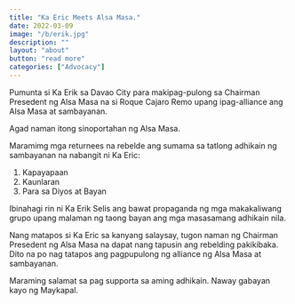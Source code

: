```yaml
---
title: "Ka Eric Meets Alsa Masa." 
date: 2022-03-09
image: "/b/erik.jpg"
description: ""
layout: "about"
button: "read more"
categories: ["Advocacy"]
---
```



<!-- ![Ka Erik](/b/erik2.jpg) -->

Pumunta si Ka Erik sa Davao City para makipag-pulong sa Chairman Presedent ng Alsa Masa na si Roque Cajaro Remo upang ipag-alliance ang Alsa Masa at sambayanan.

Agad naman itong sinoportahan ng Alsa Masa.

Maramimg mga returnees na rebelde ang sumama sa tatlong adhikain ng sambayanan na nabangit ni Ka Eric:

1. Kapayapaan
2. Kaunlaran 
3. Para sa Diyos at Bayan

Ibinahagi rin ni Ka Erik Selis ang bawat propaganda ng mga makakaliwang grupo upang malaman ng taong bayan ang mga masasamang adhikain nila.

Nang matapos si Ka Eric sa kanyang salaysay, tugon naman ng Chairman Presedent ng Alsa Masa na dapat nang tapusin ang rebelding pakikibaka. Dito na po nag tatapos ang pagpupulong ng alliance ng Alsa Masa at sambayanan. 

Maraming salamat sa pag supporta sa aming adhikain. Naway gabayan kayo ng Maykapal. 
